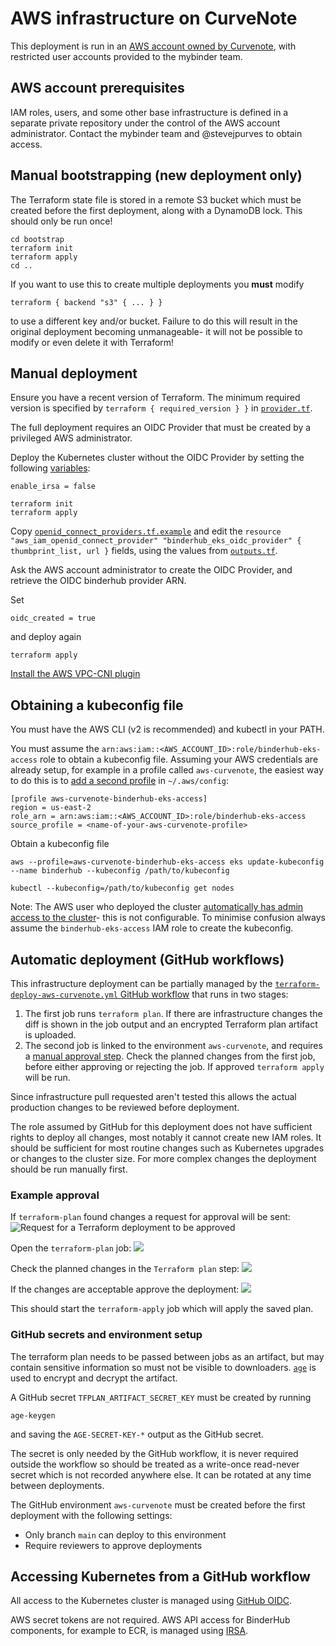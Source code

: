 # AWS infrastructure on CurveNote

This deployment is run in an [AWS account owned by Curvenote](https://github.com/jupyterhub/mybinder.org-deploy/issues/2629), with restricted user accounts provided to the mybinder team.

## AWS account prerequisites

IAM roles, users, and some other base infrastructure is defined in a separate private repository under the control of the AWS account administrator.
Contact the mybinder team and @stevejpurves to obtain access.

## Manual bootstrapping (new deployment only)

The Terraform state file is stored in a remote S3 bucket which must be created before the first deployment, along with a DynamoDB lock.
This should only be run once!

```
cd bootstrap
terraform init
terraform apply
cd ..
```

If you want to use this to create multiple deployments you **must** modify

`terraform { backend "s3" { ... } }`

to use a different key and/or bucket.
Failure to do this will result in the original deployment becoming unmanageable- it will not be possible to modify or even delete it with Terraform!

## Manual deployment

Ensure you have a recent version of Terraform.
The minimum required version is specified by `terraform { required_version } }` in [`provider.tf`](provider.tf).

The full deployment requires an OIDC Provider that must be created by a privileged AWS administrator.

Deploy the Kubernetes cluster without the OIDC Provider by setting the following [variables](variables.tf):

```
enable_irsa = false
```

```
terraform init
terraform apply
```

Copy [`openid_connect_providers.tf.example`](../binder-eks/openid_connect_providers.tf.example) and edit the `resource "aws_iam_openid_connect_provider" "binderhub_eks_oidc_provider" { thumbprint_list, url }` fields, using the values from [`outputs.tf`](../binder-eks/outputs.tf).

Ask the AWS account administrator to create the OIDC Provider, and retrieve the OIDC binderhub provider ARN.

Set

```
oidc_created = true
```

and deploy again

```
terraform apply
```

[Install the AWS VPC-CNI plugin](../binder-eks/README.md#install-the-aws-vpc-cni-add-on)

## Obtaining a kubeconfig file

You must have the AWS CLI (v2 is recommended) and kubectl in your PATH.

You must assume the `arn:aws:iam::<AWS_ACCOUNT_ID>:role/binderhub-eks-access` role to obtain a kubeconfig file.
Assuming your AWS credentials are already setup, for example in a profile called `aws-curvenote`, the easiest way to do this is to [add a second profile](https://docs.aws.amazon.com/cli/latest/userguide/cli-configure-role.html) in `~/.aws/config`:

```
[profile aws-curvenote-binderhub-eks-access]
region = us-east-2
role_arn = arn:aws:iam::<AWS_ACCOUNT_ID>:role/binderhub-eks-access
source_profile = <name-of-your-aws-curvenote-profile>
```

Obtain a kubeconfig file

```
aws --profile=aws-curvenote-binderhub-eks-access eks update-kubeconfig --name binderhub --kubeconfig /path/to/kubeconfig

kubectl --kubeconfig=/path/to/kubeconfig get nodes
```

Note: The AWS user who deployed the cluster [automatically has admin access to the cluster](https://docs.aws.amazon.com/eks/latest/userguide/add-user-role.html)- this is not configurable.
To minimise confusion always assume the `binderhub-eks-access` IAM role to create the kubeconfig.

## Automatic deployment (GitHub workflows)

This infrastructure deployment can be partially managed by the
[`terraform-deploy-aws-curvenote.yml` GitHub workflow](../../../.github/workflows/terraform-deploy-aws-curvenote.yml) that runs in two stages:

1. The first job runs `terraform plan`.
   If there are infrastructure changes the diff is shown in the job output and an encrypted Terraform plan artifact is uploaded.
2. The second job is linked to the environment `aws-curvenote`, and requires a
   [manual approval step](https://docs.github.com/en/actions/managing-workflow-runs/reviewing-deployments).
   Check the planned changes from the first job, before either approving or rejecting the job.
   If approved `terraform apply` will be run.

Since infrastructure pull requested aren't tested this allows the actual production changes to be reviewed before deployment.

The role assumed by GitHub for this deployment does not have sufficient rights to deploy all changes, most notably it cannot create new IAM roles.
It should be sufficient for most routine changes such as Kubernetes upgrades or changes to the cluster size.
For more complex changes the deployment should be run manually first.

### Example approval

If `terraform-plan` found changes a request for approval will be sent:
![Request for a Terraform deployment to be approved](./docs/terraform-request-approval.png)

Open the `terraform-plan` job:
![](./docs/terraform-plan-1.png)

Check the planned changes in the `Terraform plan` step:
![](./docs/terraform-plan-2.png)

If the changes are acceptable approve the deployment:
![](./docs/terraform-request-approved.png)

This should start the `terraform-apply` job which will apply the saved plan.

### GitHub secrets and environment setup

The terraform plan needs to be passed between jobs as an artifact, but may contain sensitive information so must not be visible to downloaders.
[`age`](https://github.com/FiloSottile/age) is used to encrypt and decrypt the artifact.

A GitHub secret `TFPLAN_ARTIFACT_SECRET_KEY` must be created by running

```
age-keygen
```

and saving the `AGE-SECRET-KEY-*` output as the GitHub secret.

The secret is only needed by the GitHub workflow, it is never required outside the workflow so should be treated as a write-once read-never secret which is not recorded anywhere else.
It can be rotated at any time between deployments.

The GitHub environment `aws-curvenote` must be created before the first deployment with the following settings:

- Only branch `main` can deploy to this environment
- Require reviewers to approve deployments

## Accessing Kubernetes from a GitHub workflow

All access to the Kubernetes cluster is managed using [GitHub OIDC](https://docs.github.com/en/actions/deployment/security-hardening-your-deployments/configuring-openid-connect-in-amazon-web-services).

AWS secret tokens are not required.
AWS API access for BinderHub components, for example to ECR, is managed using [IRSA](https://docs.aws.amazon.com/eks/latest/userguide/iam-roles-for-service-accounts.html).
